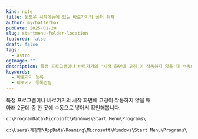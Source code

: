 ```yaml
---
kind: note
title: 윈도우 시작메뉴에 있는 바로가기의 폴더 위치
author: mychatterbox
pubDate: 2025-01-20
slug: startmenu-folder-location
featured: false
draft: false
tags:
  - astro
ogImage: ""
description: 특정 프로그램이나 바로가기의 '시작 화면에 고정'이 작동하지 않을 때 수동으로 해결합니다.
keywords:
  - 바로가기 등록
  - 바로가기 등록안됨
---
```


특정 프로그램이나 바로가기의 시작 화면에 고정이 작동하지 않을 때 </br>
아래 2군데 중 한 곳에 수동으로 넣어서 확인해봅니다.

```
c:\ProgramData\Microsoft\Windows\Start Menu\Programs\  

c:\Users\계정명\AppData\Roaming\Microsoft\Windows\Start Menu\Programs\
```